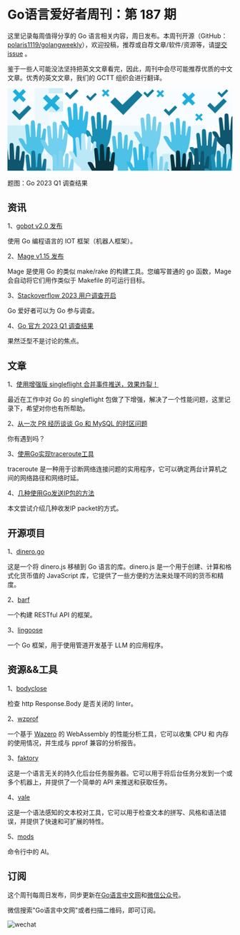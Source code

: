 # Go语言爱好者周刊：第 187 期

这里记录每周值得分享的 Go 语言相关内容，周日发布。本周刊开源（GitHub：[polaris1119/golangweekly](https://github.com/polaris1119/golangweekly)），欢迎投稿，推荐或自荐文章/软件/资源等，请[提交 issue](https://github.com/polaris1119/golangweekly/issues) 。

鉴于一些人可能没法坚持把英文文章看完，因此，周刊中会尽可能推荐优质的中文文章。优秀的英文文章，我们的 GCTT 组织会进行翻译。

![](imgs/issue187/cover.jpeg)

题图：Go 2023 Q1 调查结果

## 资讯

1、[gobot v2.0 发布](https://github.com/hybridgroup/gobot)

使用 Go 编程语言的 IOT 框架（机器人框架）。

2、[Mage v1.15 发布](https://github.com/magefile/mage)

Mage 是使用 Go 的类似 make/rake 的构建工具。您编写普通的 go 函数，Mage 会自动将它们用作类似于 Makefile 的可运行目标。

3、[Stackoverflow 2023 用户调查开启](https://stackoverflow.blog/2023/05/08/the-2023-developer-survey-is-now-live/)

Go 爱好者可以为 Go 参与调查。

4、[Go 官方 2023 Q1 调查结果](https://go.dev/blog/survey2023-q1-results)

果然泛型不是讨论的焦点。

## 文章

1、[使用增强版 singleflight 合并事件推送，效果炸裂！](https://mp.weixin.qq.com/s/KUkzHS4Yfad3l_CnU49lLg)

最近在工作中对 Go 的 singleflight 包做了下增强，解决了一个性能问题，这里记录下，希望对你也有所帮助。

2、[从一次 PR 经历谈谈 Go 和 MySQL 的时区问题](https://mp.weixin.qq.com/s/ohpshzrYkERbpioPfb-CvA)

你有遇到吗？

3、[使用Go实现traceroute工具](https://colobu.com/2023/05/03/write-the-traceroute-tool-in-Go/)

traceroute 是一种用于诊断网络连接问题的实用程序，它可以确定两台计算机之间的网络路径和网络时延。

4、[几种使用Go发送IP包的方法](https://colobu.com/2023/05/13/send-IP-packets-in-Go/)

本文尝试介绍几种收发IP packet的方式。

## 开源项目

1、[dinero.go](https://github.com/DustinJSilk/dinero.go)

这是一个将 dinero.js 移植到 Go 语言的库。dinero.js 是一个用于创建、计算和格式化货币值的 JavaScript 库，它提供了一些方便的方法来处理不同的货币和精度。

2、[barf](https://github.com/opensaucerer/barf)

一个构建 RESTful API 的框架。

3、[lingoose](https://github.com/henomis/lingoose)

一个 Go 框架，用于使用管道开发基于 LLM 的应用程序。

## 资源&&工具

1、[bodyclose](https://github.com/timakin/bodyclose)

检查 http Response.Body 是否关闭的 linter。

2、[wzprof](https://github.com/stealthrocket/wzprof)

一个基于 [Wazero](https://github.com/tetratelabs/wazero) 的 WebAssembly 的性能分析工具，它可以收集 CPU 和 内存 的使用情况，并生成与 pprof 兼容的分析报告。

3、[faktory](https://github.com/contribsys/faktory)

这是一个语言无关的持久化后台任务服务器。它可以用于将后台任务分发到一个或多个机器上，并提供了一个简单的 API 来推送和获取任务。

4、[vale](https://github.com/errata-ai/vale)

这是一个语法感知的文本校对工具，它可以用于检查文本的拼写、风格和语法错误，并提供了快速和可扩展的特性。

5、[mods](https://github.com/charmbracelet/mods)

命令行中的 AI。

## 订阅

这个周刊每周日发布，同步更新在[Go语言中文网](https://studygolang.com/go/weekly)和[微信公众号](https://weixin.sogou.com/weixin?query=Go%E8%AF%AD%E8%A8%80%E4%B8%AD%E6%96%87%E7%BD%91)。

微信搜索"Go语言中文网"或者扫描二维码，即可订阅。

![wechat](imgs/wechat.png)
